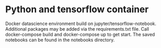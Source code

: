# Python and tensorflow container

Docker datascience environment build on jupyter/tensorflow-notebook. 
Additional packages may be added via the requirements.txt file. 
Call docker-compose build and docker-compose up to get start. The saved notebooks can be found
in the notebooks directory.